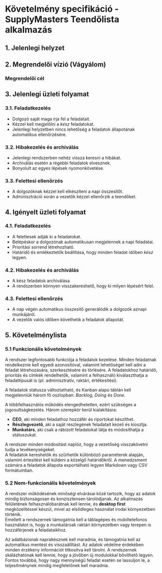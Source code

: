# Követelmény specifikáció - SupplyMasters Teendőlista alkalmazás

## 1. Jelenlegi helyzet

## 2. Megrendelői vízió (Vágyálom)

### Megrendelői cél

## 3. Jelenlegi üzleti folyamat

### 3.1. Feladatkezelés ###
- Dolgozó saját maga írja fel a feladatait.
- Kézzel kell megjelölni a *kész* feladatokat.
- Jelenlegi helyzetben nincs lehetőség a feladatok állapotának automatikus ellenőrzésére.

### 3.2. Hibakezelés és archiválás ###
- Jelenlegi rendszerben nehéz vissza keresni a hibákat.
- Archiválás esetén a régebbi feladatok elvesznek.
- Bonyolult az egyes lépések nyomonkövetése.

### 3.3. Felettesi ellenőrzés ###
- A dolgozóknak kézzel kell elkészíteni a napi összesítőt.
- Adminisztráció során a vezetők kézzel ellenőrzik a teendőket.

## 4. Igényelt üzleti folyamat

### 4.1. Feladatkezelés ###
- A felettesek adják ki a feladatokat.
- Belépéskor a dolgozónak automatikusan megjelennek a napi feladatai.
- Prioritási sorrend létrehozható.
- Határidő és emlékeztetők beállítása, hogy minden feladat időben *kész* legyen.

### 4.2. Hibakezelés és archiválás ###
- A kész feladatok archiválása
- A rendszerben könnyen visszakereshető, hogy ki milyen lépésért felel.

### 4.3. Felettesi ellenőrzés ###
- A nap végén automatikus összesítő generálódik a dolgozók aznapi munkájáról.
- A vezetők valós időben követhetik a feladatok állapotát.

## 5. Követelménylista

### 5.1 Funkcionális követelmények

A rendszer legfontosabb funkciója a feladatok kezelése. Minden feladatnak rendelkeznie kell
egyedi azonosítóval, valamint lehetőséget kell adni a feladat létrehozására, szerkesztésére és törlésére.
A feladatokhoz határidő, prioritás és címkék rendelhetők, valamint a felhasználó kiválaszthatja
a feladattípusát is (pl. adminisztratív, raktári, értékesítési).

A feladatok státusza változtatható, és Kanban alapú táblán kell megjelenniük három fő oszlopban:
*Backlog*, *Doing* és *Done*.

A többfelhasználós működés elengedhetetlen, ezért szükséges a jogosultságkezelés.
Három szerepkör kerül kialakításra:

- **CEO**, aki minden feladathoz hozzáfér és riportokat készíthet.
- **Részlegvezető**, aki a saját részlegének feladatait kezeli és kiosztja.  
- **Munkatárs**, aki csak a rábízott feladatokat látja és módosíthatja a státuszukat.  

A rendszer minden módosítást naplóz, hogy a vezetőség visszakövetni tudja a tevékenységeket.  
A feladatok kereshetők és szűrhetők különböző paraméterek alapján, valamint értesítést kell küldeni
a közelgő határidőkről. A menedzsment számára a feladatok állapota exportálható legyen Markdown vagy CSV formátumban.

### 5.2 Nem-funkcionális követelmények

A rendszer működésének minőségi elvárásai közé tartozik, hogy az adatok mindig biztonságosan
és konzisztensen tárolódjanak. Az alkalmazás felületének felhasználóbarátnak kell lennie, és
**desktop first** megközelítéssel készül, mivel az elsődleges használat irodai környezetben történik.  
Emellett a rendszernek támogatnia kell a táblagépes és mobiltelefonos használatot is, hogy
a munkatársak raktári környezetben vagy terepen is hozzáférjenek a feladataikhoz.

Az adatbázisnak naprakésznek kell maradnia, és támogatnia kell az automatikus mentést és visszaállítást.
Az adatok védelme érdekében minden érzékeny információt titkosítva kell tárolni.
A rendszernek skálázhatónak kell lennie, hogy a jövőben új modulokkal bővíthető legyen.
Fontos továbbá, hogy nagy mennyiségű feladat esetén se lassuljon le, a teljesítménynek mindig megfelelőnek kell maradnia.

